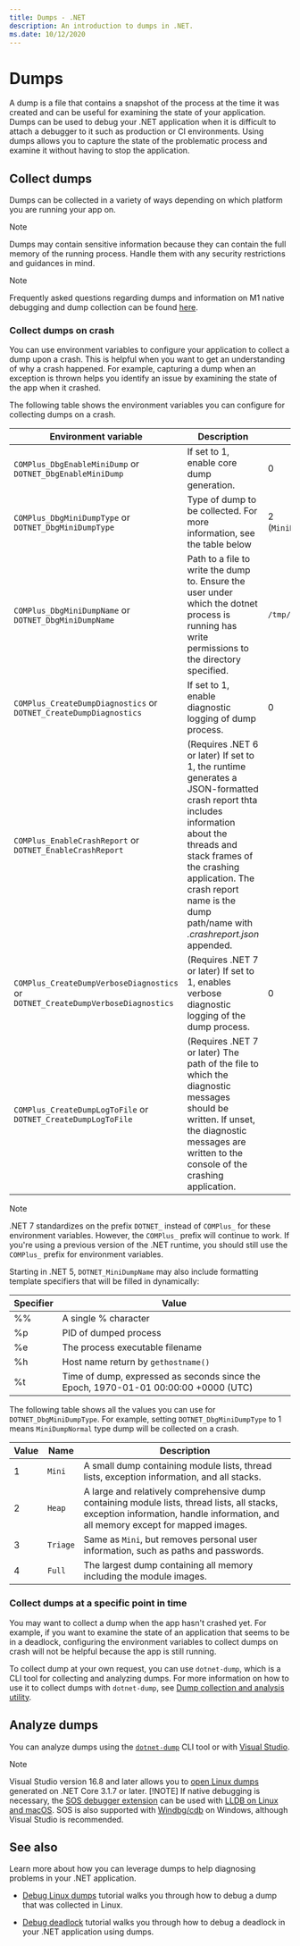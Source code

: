 ```yaml
---
title: Dumps - .NET
description: An introduction to dumps in .NET.
ms.date: 10/12/2020
---
```


# Dumps

A dump is a file that contains a snapshot of the process at the time it was created and can be useful for examining the state of your application. Dumps can be used to debug your .NET application when it is difficult to attach a debugger to it such as production or CI environments. Using dumps allows you to capture the state of the problematic process and examine it without having to stop the application.

## Collect dumps

Dumps can be collected in a variety of ways depending on which platform you are running your app on.

> [!NOTE]
> Dumps may contain sensitive information because they can contain the full memory of the running process. Handle them with any security restrictions and guidances in mind.

> [!NOTE]
> Frequently asked questions regarding dumps and information on M1 native debugging and dump collection can be found [here](FAQ-dumps.md).

### Collect dumps on crash

You can use environment variables to configure your application to collect a dump upon a crash. This is helpful when you want to get an understanding of why a crash happened. For example, capturing a dump when an exception is thrown helps you identify an issue by examining the state of the app when it crashed.

The following table shows the environment variables you can configure for collecting dumps on a crash.

|Environment variable|Description|Default value|
|-------|---------|---|
|`COMPlus_DbgEnableMiniDump` or `DOTNET_DbgEnableMiniDump`|If set to 1, enable core dump generation.|0|
|`COMPlus_DbgMiniDumpType` or `DOTNET_DbgMiniDumpType`|Type of dump to be collected. For more information, see the table below|2 (`MiniDumpWithPrivateReadWriteMemory`)|
|`COMPlus_DbgMiniDumpName` or `DOTNET_DbgMiniDumpName`|Path to a file to write the dump to. Ensure the user under which the dotnet process is running has write permissions to the directory specified.|`/tmp/coredump.<pid>`|
|`COMPlus_CreateDumpDiagnostics` or `DOTNET_CreateDumpDiagnostics`|If set to 1, enable diagnostic logging of dump process.|0|
|`COMPlus_EnableCrashReport` or `DOTNET_EnableCrashReport`|(Requires .NET 6 or later) If set to 1, the runtime generates a JSON-formatted crash report thta includes information about the threads and stack frames of the crashing application. The crash report name is the dump path/name with *.crashreport.json* appended.
|`COMPlus_CreateDumpVerboseDiagnostics` or `DOTNET_CreateDumpVerboseDiagnostics`|(Requires .NET 7 or later) If set to 1, enables verbose diagnostic logging of the dump process.|0|
|`COMPlus_CreateDumpLogToFile` or `DOTNET_CreateDumpLogToFile`|(Requires .NET 7 or later) The path of the file to which the diagnostic messages should be written. If unset, the diagnostic messages are written to the console of the crashing application.|

> [!NOTE]
> .NET 7 standardizes on the prefix `DOTNET_` instead of `COMPlus_` for these environment variables. However, the `COMPlus_` prefix will continue to work. If you're using a previous version of the .NET runtime, you should still use the `COMPlus_` prefix for environment variables.

Starting in .NET 5, `DOTNET_MiniDumpName` may also include formatting template specifiers that will be filled in dynamically:

|Specifier|Value|
|---------|-----|
|%%|A single % character|
|%p|PID of dumped process|
|%e|The process executable filename|
|%h|Host name return by `gethostname()`|
|%t|Time of dump, expressed as seconds since the Epoch, 1970-01-01 00:00:00 +0000 (UTC)|

The following table shows all the values you can use for `DOTNET_DbgMiniDumpType`. For example, setting `DOTNET_DbgMiniDumpType` to 1 means `MiniDumpNormal` type dump will be collected on a crash.

|Value|Name|Description|
|-----|----|-----------|
|1|`Mini`|A small dump containing module lists, thread lists, exception information, and all stacks.|
|2|`Heap`|A large and relatively comprehensive dump containing module lists, thread lists, all stacks, exception information, handle information, and all memory except for mapped images.|
|3|`Triage`|Same as `Mini`, but removes personal user information, such as paths and passwords.|
|4|`Full`|The largest dump containing all memory including the module images.|

### Collect dumps at a specific point in time

You may want to collect a dump when the app hasn't crashed yet. For example, if you want to examine the state of an application that seems to be in a deadlock, configuring the environment variables to collect dumps on crash will not be helpful because the app is still running.

To collect dump at your own request, you can use `dotnet-dump`, which is a CLI tool for collecting and analyzing dumps. For more information on how to use it to collect dumps with `dotnet-dump`, see [Dump collection and analysis utility](dotnet-dump.md).

## Analyze dumps

You can analyze dumps using the [`dotnet-dump`](dotnet-dump.md) CLI tool or with [Visual Studio](/visualstudio/debugger/using-dump-files).

> [!NOTE]
> Visual Studio version 16.8 and later allows you to [open Linux dumps](https://devblogs.microsoft.com/visualstudio/linux-managed-memory-dump-debugging/) generated on .NET Core 3.1.7 or later.
> [!NOTE]
> If native debugging is necessary, the [SOS debugger extension](sos-debugging-extension.md) can be used with [LLDB on Linux and macOS](debug-linux-dumps.md#analyze-dumps-on-linux). SOS is also supported with [Windbg/cdb](/windows-hardware/drivers/debugger/debugger-download-tools) on Windows, although Visual Studio is recommended.

## See also

Learn more about how you can leverage dumps to help diagnosing problems in your .NET application.

* [Debug Linux dumps](debug-linux-dumps.md) tutorial walks you through how to debug a dump that was collected in Linux.

* [Debug deadlock](debug-deadlock.md) tutorial walks you through how to debug a deadlock in your .NET application using dumps.
